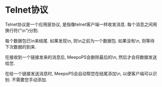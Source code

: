 # Telnet协议

Telnet协议是一个应用层协议, 是指像telnet客户端一样收发消息. 每个消息之间用换行符("\n")分割.

每个数据包已\n来结尾. 如果发现\n, 则\n之前为一个数据包. 如果没有\n, 则等待下次数据的到来.

在接收到一个链接发来的消息后, MeepoPS会删除最后的\n, 然后才会将数据发送给您.

在给一个链接发送消息时, MeepoPS会自动帮您在结尾添加\n, 以便客户端可以识别. 不需要您手动添加.